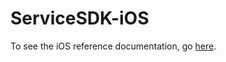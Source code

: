 # ServiceSDK-iOS

To see the iOS reference documentation, go [here](http://forcedotcom.github.io/ServiceSDK-iOS/).
